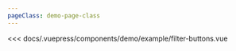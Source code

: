 ```yaml
---
pageClass: demo-page-class
---
```


<!-- markdownlint-disable MD033 -->
<client-only>
<demo-box codesandbox="https://codesandbox.io/s/4jjqnxkjm0?module=%2Fsrc%2FApp.vue&view=preview">
<div slot="demo">

  <demo-example-filter-buttons />

</div>

<div slot="code">

<<< docs/.vuepress/components/demo/example/filter-buttons.vue

</div>

</demo-box>
</client-only>
<!-- markdownlint-enable MD033 -->
